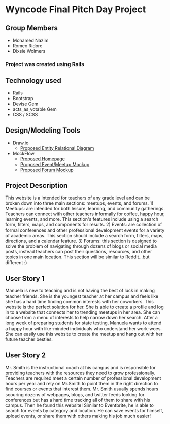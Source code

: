 # Wyncode Final Pitch Day Project

## Group Members

* Mohamed Nazim
* Romeo Ridore
* Dixsie Wolmers

### Project was created using Rails

## Technology used

* Rails
* Bootstrap
* Devise Gem
* acts_as_votable Gem
* CSS / SCSS

## Design/Modeling Tools

* Draw.io
  * [Proposed Entity Relational Diagram](https://drive.google.com/file/d/154AFBZbxYKtD-LZzbHOpLdqnBG-FbkK_/view?usp=sharing)
* MockFlow
  * [Proposed Homepage](https://ibb.co/dkMwry)
  * [Proposed Event/Meetup Mockup](https://ibb.co/isSrPJ)
  * [Proposed Forum Mockup](https://ibb.co/c4SEdd)

## Project Description

This website is a intended for teachers of any grade level and can be broken down into three main sections: meetups, events, and forums. 1) Meetups: are intended for both leisure, learning, and community gatherings. Teachers can connect with other teachers informally for coffee, happy hour, learning events, and more. This section's features include using a search form, filters, maps, and components for results. 2) Events: are collection of formal conferences and other professional development events for a variety of academic areas. This section should include a search form, filters, maps, directions, and a calendar feature. 3) Forums: this section is designed to solve the problem of navigating through dozens of blogs or social media posts, instead teachers can post their questions, resources, and other topics in one main location. This section will be similar to Reddit...but different :)

## User Story 1

Manuela is new to teaching and is not having the best of luck in making teacher friends. She is the youngest teacher at her campus and feels like she has a hard time finding common interests with her coworkers. This website is the perfect solution for her. She is able to create a profile and log in to a website that connects her to trending meetups in her area. She can choose from a menu of interests to help narrow down her search. After a long week of preparing students for state testing, Manuela wants to attend a happy hour with like-minded individuals who understand her work-woes. She can easily use this website to create the meetup and hang out with her future teacher besties.

## User Story 2

 Mr. Smith is the instructional coach at his campus and is responsible for providing teachers with the resources they need to grow professionally. Teachers are required meet a certain number of professional development hours per year and rely on Mr.Smith to point them in the right direction to find courses or events that interest them. Mr. Smith usually spends hours scouring dozens of webpages, blogs, and twitter feeds looking for conferences but has a hard time tracking all of them to share with his campus. Then he found this website! Similar to Eventbrite, he is able to search for events by category and location. He can save events for himself, upload events, or share them with others making his job much easier!